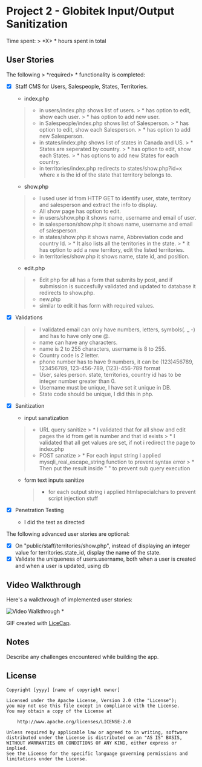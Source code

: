 # Project 2 - Globitek Input/Output Sanitization

Time spent: > *X> * hours spent in total

## User Stories

The following > *required> * functionality is completed:

- [x] Staff CMS for Users, Salespeople, States, Territories.
    * index.php 
    > * in users/index.php shows list of users.
        >    * has option to edit, show each user.
        >    * has option to add new user.
    > * in Salespeople/index.php shows list of Salesperson.
        >    * has option to edit, show each Salesperson.
        >    * has option to add new Salesperson.
     > * in states/index.php shows list of states in Canada and US.
        >    * States are seperated by country.
        >    * has option to edit, show each States.
        >    * has options to add new States for each country.
     > * in territories/index.php redirects to states/show.php?id=x where x is the id of the state that territory belongs to.
    
    * show.php 
    > * I used user id from HTTP GET to identify user, state, territory and salesperson and extract the info to display.
    > * All show page has option to edit.
    > * in users/show.php it shows name, username and email of user.
    > * in salesperson/show.php it shows name, username and email of salesperson.
    > * in states/show.php it shows name, Abbreviation code  and country Id.
        >    * It also lists all the territories in the state.
        >    * it has option to add a new territory, edit the listed territories.
    > * in territories/show.php it shows name, state id, and position.
    
    * edit.php
    > * Edit php for all has a form that submits by post, and if submission is succesfully validated and updated to database it redirects to show.php.
    > * new.php
    > * similar to edit it has form with required values.

- [x] Validations
    > * I validated email can only have numbers, letters, symbols(. _ -) and has to have only one @. 
    > * name can have any characters.
    > * name is 2 to 255 characters, username is 8 to 255.
    > * Country code is 2 letter.
    > * phone number has to have 9 numbers, it can be (123)456789, 123456789, 123-456-789, (123)-456-789 format
    > * User, sales person. state, territories, country id has to be integer number greater than 0.
    > * Username must be unique, I have set it unique in DB.
    > * State code should be unique, I did this in php.

- [x] Sanitization
    * input sanatization
    > * URL query sanitize
        > * I validated that for all show and edit pages the id from get is number and that id exists
        > * I validated that all get values are set, if not i redirect the page to index.php
    > * POST sanatize
        > * For each input string I applied mysqli_real_escape_string function to prevent syntax error
        > * Then put the result inside " " to prevent sub query execution
    * form text inputs  sanitize
        > * for each output string i applied htmlspecialchars to prevent script injection stuff

- [x] Penetration Testing
    * I did the test as directed

The following advanced user stories are optional:

- [x] On "public/staff/territories/show.php", instead of displaying an integer value for territories.state_id, display the name of the state.
- [x] Validate the uniqueness of users.username, both when a user is created and when a user is updated, using db 

## Video Walkthrough

Here's a walkthrough of implemented user stories:

<img src='http://i.imgur.com/link/to/your/gif/file.gif' title='Video Walkthrough' width='' alt='Video Walkthrough' /> *

GIF created with [LiceCap](http://www.cockos.com/licecap/).

## Notes

Describe any challenges encountered while building the app.

## License

    Copyright [yyyy] [name of copyright owner]

    Licensed under the Apache License, Version 2.0 (the "License");
    you may not use this file except in compliance with the License.
    You may obtain a copy of the License at

        http://www.apache.org/licenses/LICENSE-2.0

    Unless required by applicable law or agreed to in writing, software
    distributed under the License is distributed on an "AS IS" BASIS,
    WITHOUT WARRANTIES OR CONDITIONS OF ANY KIND, either express or implied.
    See the License for the specific language governing permissions and
    limitations under the License.

